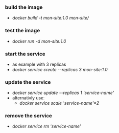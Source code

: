 ### build the image
* <em>docker build -t mon-site:1.0 mon-site/</em>

### test the image
* <em>docker run -d mon-site:1.0</em>

### start the service
* as example with 3 replicas
* <em>docker service create --replicas 3 mon-site:1.0</em>

### update the service
* <em>docker service update --replicas 1 'service-name'</em>
* alternativly use:
  - <em>docker service scale 'service-name'=2</em>

### remove the service
* <em>docker service rm 'service-name'</em>
